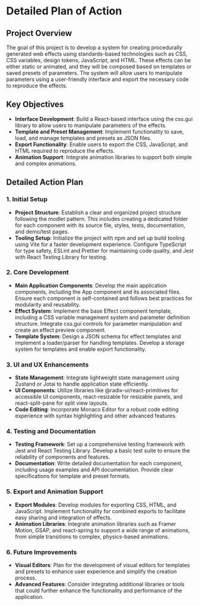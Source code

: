 # Detailed Plan of Action

## Project Overview
The goal of this project is to develop a system for creating procedurally generated web effects using standards-based technologies such as CSS, CSS variables, design tokens, JavaScript, and HTML. These effects can be either static or animated, and they will be composed based on templates or saved presets of parameters. The system will allow users to manipulate parameters using a user-friendly interface and export the necessary code to reproduce the effects.

## Key Objectives
- **Interface Development**: Build a React-based interface using the css.gui library to allow users to manipulate parameters of the effects.
- **Template and Preset Management**: Implement functionality to save, load, and manage templates and presets as JSON files.
- **Export Functionality**: Enable users to export the CSS, JavaScript, and HTML required to reproduce the effects.
- **Animation Support**: Integrate animation libraries to support both simple and complex animations.

## Detailed Action Plan

### 1. Initial Setup
- **Project Structure**: Establish a clear and organized project structure following the modlet pattern. This includes creating a dedicated folder for each component with its source file, styles, tests, documentation, and demo/test pages.
- **Tooling Setup**: Initialize the project with npm and set up build tooling using Vite for a faster development experience. Configure TypeScript for type safety, ESLint and Prettier for maintaining code quality, and Jest with React Testing Library for testing.

### 2. Core Development
- **Main Application Components**: Develop the main application components, including the App component and its associated files. Ensure each component is self-contained and follows best practices for modularity and reusability.
- **Effect System**: Implement the base Effect component template, including a CSS variable management system and parameter definition structure. Integrate css.gui controls for parameter manipulation and create an effect preview component.
- **Template System**: Design a JSON schema for effect templates and implement a loader/parser for handling templates. Develop a storage system for templates and enable export functionality.

### 3. UI and UX Enhancements
- **State Management**: Integrate lightweight state management using Zustand or Jotai to handle application state efficiently.
- **UI Components**: Utilize libraries like @radix-ui/react-primitives for accessible UI components, react-resizable for resizable panels, and react-split-pane for split view layouts.
- **Code Editing**: Incorporate Monaco Editor for a robust code editing experience with syntax highlighting and other advanced features.

### 4. Testing and Documentation
- **Testing Framework**: Set up a comprehensive testing framework with Jest and React Testing Library. Develop a basic test suite to ensure the reliability of components and features.
- **Documentation**: Write detailed documentation for each component, including usage examples and API documentation. Provide clear specifications for template and preset formats.

### 5. Export and Animation Support
- **Export Modules**: Develop modules for exporting CSS, HTML, and JavaScript. Implement functionality for combined exports to facilitate easy sharing and integration of effects.
- **Animation Libraries**: Integrate animation libraries such as Framer Motion, GSAP, and react-spring to support a wide range of animations, from simple transitions to complex, physics-based animations.

### 6. Future Improvements
- **Visual Editors**: Plan for the development of visual editors for templates and presets to enhance user experience and simplify the creation process.
- **Advanced Features**: Consider integrating additional libraries or tools that could further enhance the functionality and performance of the application.